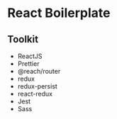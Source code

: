# React Boilerplate

## Toolkit

-   ReactJS
-   Prettier
-   @reach/router
-   redux
-   redux-persist
-   react-redux
-   Jest
-   Sass
